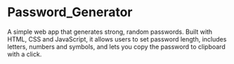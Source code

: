 # Password_Generator
A simple web app that generates strong, random passwords. Built with HTML, CSS and JavaScript, it allows users to set password length, includes letters, numbers and symbols, and lets you copy the password to clipboard with a click.
